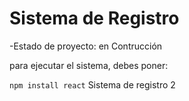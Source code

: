 <h1>Sistema de Registro</h1>

-Estado de proyecto: en Contrucción 

para ejecutar el sistema, debes poner:

```npm install react```
Sistema de registro 2
